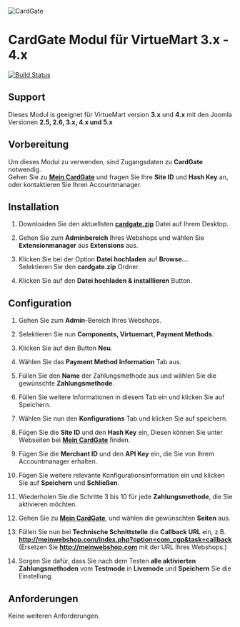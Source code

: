 ![CardGate](https://cdn.curopayments.net/thumb/200/logos/cardgate.png)

# CardGate Modul für VirtueMart 3.x - 4.x

[![Build Status](https://travis-ci.org/cardgate/virtuemart3.svg?branch=master)](https://travis-ci.org/cardgate/virtuemart3)

## Support

Dieses Modul is geeignet für VirtueMart version **3.x** und **4.x** mit den Joomla Versionen **2.5, 2.6, 3.x, 4.x und 5.x**

## Vorbereitung

Um dieses Modul zu verwenden, sind Zugangsdaten zu **CardGate** notwendig.  
Gehen Sie zu [**Mein CardGate**](https://my.cardgate.com/) und fragen Sie Ihre **Site ID** und **Hash Key** an, oder kontaktieren Sie Ihren Accountmanager.

## Installation

1. Downloaden Sie den aktuellsten [**cardgate.zip**](https://github.com/cardgate/virtuemart3/releases) Datei auf Ihrem Desktop.

2. Gehen Sie zum **Adminbereich** Ihres Webshops und wählen Sie **Extensionmanager** aus **Extensions** aus.
 
3. Klicken Sie bei der Option **Datei hochladen** auf **Browse...**  
   Selektieren Sie den **cardgate.zip** Ordner.
   
4. Klicken Sie auf den **Datei hochladen & installlieren** Button.
  
## Configuration

1. Gehen Sie zum **Admin**-Bereich Ihres Webshops.

2. Selektieren Sie nun **Components, Virtuemart, Payment Methods**.

3. Klicken Sie auf den Button **Neu**. 

4. Wählen Sie das **Payment Method Information** Tab aus.

5. Füllen Sie den **Name** der Zahlungsmethode aus und wählen Sie die gewünschte **Zahlungsmethode**.

6. Füllen Sie weitere Informationen in diesem Tab ein und klicken Sie auf Speichern.

7. Wählen Sie nun den **Konfigurations** Tab und klicken Sie auf speichern.

8. Fügen Sie die **Site ID** und den **Hash Key** ein, Diesen können Sie unter Webseiten bei [**Mein CardGate**](https://my.cardgate.com/) finden.

9. Fügen Sie die **Merchant ID** und den **API Key** ein, die Sie von Ihrem Accountmanager erhalten.

10. Fügen Sie weitere relevante Konfigurationsinformation ein und klicken Sie auf **Speichern** und **Schließen**.

11. Wiederholen Sie die Schritte 3 bis 10 für jede **Zahlungsmethode**, die Sie aktivieren möchten.

12. Gehen Sie zu [**Mein CardGate**](https://my.cardgate.com/), und wählen die gewünschten **Seiten** aus.

13. Füllen Sie nun bei **Technische Schnittstelle** die **Callback URL** ein, z.B.   
    **http://meinwebshop.com/index.php?option=com_cgp&task=callback**
    (Ersetzen Sie **http://meinwebshop.com** mit der URL Ihres Webshops.) 

14. Sorgen Sie dafür, dass Sie nach dem Testen **alle aktivierten Zahlungsmethoden** vom **Testmode** in **Livemode** und **Speichern** Sie die Einstellung. 
 
## Anforderungen

Keine weiteren Anforderungen.

